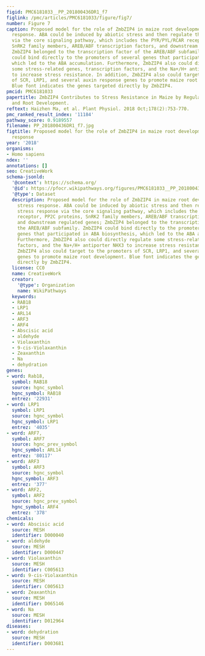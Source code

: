 ```yaml
---
figid: PMC6181033__PP_201800436DR1_f7
figlink: /pmc/articles/PMC6181033/figure/fig7/
number: Figure 7
caption: Proposed model for the role of ZmbZIP4 in maize root development and stress
  response. ABA could be induced by abiotic stress and then regulate the stress response
  via the core signaling pathway, which includes the PYR/PYL/RCAR receptor, PP2C proteins,
  SnRK2 family members, AREB/ABF transcription factors, and downstream regulated genes;
  ZmbZIP4 belonged to the transcription factor of the AREB/ABF subfamily. ZmbZIP4
  could bind directly to the promoters of several genes that participated in ABA biosynthesis,
  which led to the ABA accumulation. Furthermore, ZmbZIP4 also could directly regulate
  some stress-related genes, transcription factors, and the Na+/H+ antiporter NHX3
  to increase stress resistance. In addition, ZmbZIP4 also could target to the promoters
  of SCR, LRP1, and several auxin response genes to promote maize root development.
  Blue font indicates the genes targeted directly by ZmbZIP4.
pmcid: PMC6181033
papertitle: ZmbZIP4 Contributes to Stress Resistance in Maize by Regulating ABA Synthesis
  and Root Development.
reftext: Haizhen Ma, et al. Plant Physiol. 2018 Oct;178(2):753-770.
pmc_ranked_result_index: '11184'
pathway_score: 0.9189557
filename: PP_201800436DR1_f7.jpg
figtitle: Proposed model for the role of ZmbZIP4 in maize root development and stress
  response
year: '2018'
organisms:
- Homo sapiens
ndex: ''
annotations: []
seo: CreativeWork
schema-jsonld:
  '@context': https://schema.org/
  '@id': https://pfocr.wikipathways.org/figures/PMC6181033__PP_201800436DR1_f7.html
  '@type': Dataset
  description: Proposed model for the role of ZmbZIP4 in maize root development and
    stress response. ABA could be induced by abiotic stress and then regulate the
    stress response via the core signaling pathway, which includes the PYR/PYL/RCAR
    receptor, PP2C proteins, SnRK2 family members, AREB/ABF transcription factors,
    and downstream regulated genes; ZmbZIP4 belonged to the transcription factor of
    the AREB/ABF subfamily. ZmbZIP4 could bind directly to the promoters of several
    genes that participated in ABA biosynthesis, which led to the ABA accumulation.
    Furthermore, ZmbZIP4 also could directly regulate some stress-related genes, transcription
    factors, and the Na+/H+ antiporter NHX3 to increase stress resistance. In addition,
    ZmbZIP4 also could target to the promoters of SCR, LRP1, and several auxin response
    genes to promote maize root development. Blue font indicates the genes targeted
    directly by ZmbZIP4.
  license: CC0
  name: CreativeWork
  creator:
    '@type': Organization
    name: WikiPathways
  keywords:
  - RAB18
  - LRP1
  - ARL14
  - ARF3
  - ARF4
  - Abscisic acid
  - aldehyde
  - Violaxanthin
  - 9-cis-Violaxanthin
  - Zeaxanthin
  - Na
  - dehydration
genes:
- word: Rab18,
  symbol: RAB18
  source: hgnc_symbol
  hgnc_symbol: RAB18
  entrez: '22931'
- word: LRP1
  symbol: LRP1
  source: hgnc_symbol
  hgnc_symbol: LRP1
  entrez: '4035'
- word: ARF7,
  symbol: ARF7
  source: hgnc_prev_symbol
  hgnc_symbol: ARL14
  entrez: '80117'
- word: ARF3
  symbol: ARF3
  source: hgnc_symbol
  hgnc_symbol: ARF3
  entrez: '377'
- word: ARF2,
  symbol: ARF2
  source: hgnc_prev_symbol
  hgnc_symbol: ARF4
  entrez: '378'
chemicals:
- word: Abscisic acid
  source: MESH
  identifier: D000040
- word: aldehyde
  source: MESH
  identifier: D000447
- word: Violaxanthin
  source: MESH
  identifier: C005613
- word: 9-cis-Violaxanthin
  source: MESH
  identifier: C005613
- word: Zeaxanthin
  source: MESH
  identifier: D065146
- word: Na
  source: MESH
  identifier: D012964
diseases:
- word: dehydration
  source: MESH
  identifier: D003681
---
```

